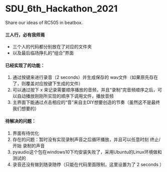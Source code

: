 # SDU_6th_Hackathon_2021
Share our ideas of RC505 in beatbox.
#### 三人行，必有我师焉
- 三个人的代码都分别放在了对应的文件夹
- 以及最后临场挣扎的“组合”界面


#### 已经实现了的功能：
1. 通过按键来进行录音（2 seconds）并生成保存的 wav文件（如果原先存在了，则覆盖对应按键下生成的文件）
2. 可以通过按下 x 来记录需要顺序播放的音频，并且“录制”完音频顺序之后，可以自动播放刚刚所实现的顺序下调用文件，播放音频
3. 主界面下能通过点击相应的“音”来自主DIY想要创造的节奏（虽然这不是最终我们想要的）

#### 待解决的问题：
1. 界面有待优化
2. 存在的问题：暂时没有实现录制声音之后循环播放，并且可以任意时刻 终止/开始 录制的声音
3. pyaudio这个包在windows10下均安装失败了，采用Ubuntu的Linux环境做和测试的
4. 录音还没有做到随录随停（只能在代码里面限制，这里设置为了 2 seconds ）

